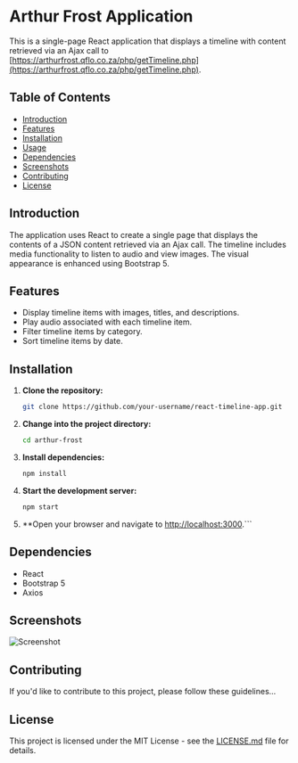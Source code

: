 # Arthur Frost Application

This is a single-page React application that displays a timeline with content retrieved via an Ajax call to [https://arthurfrost.qflo.co.za/php/getTimeline.php](https://arthurfrost.qflo.co.za/php/getTimeline.php).

## Table of Contents

- [Introduction](#introduction)
- [Features](#features)
- [Installation](#installation)
- [Usage](#usage)
- [Dependencies](#dependencies)
- [Screenshots](#screenshots)
- [Contributing](#contributing)
- [License](#license)

## Introduction

The application uses React to create a single page that displays the contents of a JSON content retrieved via an Ajax call. The timeline includes media functionality to listen to audio and view images. The visual appearance is enhanced using Bootstrap 5.

## Features

- Display timeline items with images, titles, and descriptions.
- Play audio associated with each timeline item.
- Filter timeline items by category.
- Sort timeline items by date.

## Installation

1. **Clone the repository:**

   ```bash
   git clone https://github.com/your-username/react-timeline-app.git

2. **Change into the project directory:**
   ```bash
   cd arthur-frost

3. **Install dependencies:**
   ```bash
   npm install

4. **Start the development server:**
   ```bash
   npm start


5. **Open your browser and navigate to [http://localhost:3000](http://localhost:3000).```

## Dependencies

- React
- Bootstrap 5
- Axios

## Screenshots

![Screenshot](/path/to/screenshot.png)

## Contributing

If you'd like to contribute to this project, please follow these guidelines...

## License

This project is licensed under the MIT License - see the [LICENSE.md](LICENSE.md) file for details.